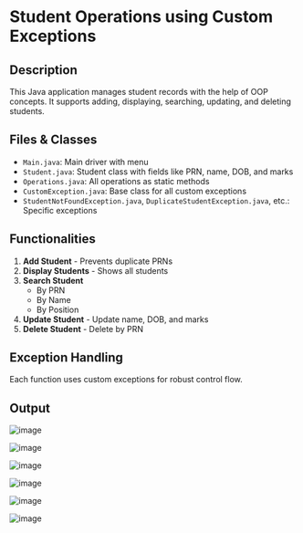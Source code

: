 # Student Operations using Custom Exceptions

## Description
This Java application manages student records with the help of OOP concepts. It supports adding, displaying, searching, updating, and deleting students.

## Files & Classes
- `Main.java`: Main driver with menu
- `Student.java`: Student class with fields like PRN, name, DOB, and marks
- `Operations.java`: All operations as static methods
- `CustomException.java`: Base class for all custom exceptions
- `StudentNotFoundException.java`, `DuplicateStudentException.java`, etc.: Specific exceptions

## Functionalities
1. **Add Student** - Prevents duplicate PRNs
2. **Display Students** - Shows all students
3. **Search Student**
   - By PRN
   - By Name
   - By Position
4. **Update Student** - Update name, DOB, and marks
5. **Delete Student** - Delete by PRN

## Exception Handling
Each function uses custom exceptions for robust control flow.


## Output

![image](https://github.com/user-attachments/assets/12f96204-76f0-4b3b-84e8-ae391404c5c1)

![image](https://github.com/user-attachments/assets/43882d1d-11d5-42d9-bd8b-710037613073)

![image](https://github.com/user-attachments/assets/3b85040b-e1cf-4877-bf4b-5f85d309140e)

![image](https://github.com/user-attachments/assets/b6d7d6d5-437d-4cbb-877f-376e8a0f6396)

![image](https://github.com/user-attachments/assets/78b18875-92d7-44aa-bfa5-61ecdd3e97ab)

![image](https://github.com/user-attachments/assets/427a247e-7c87-4890-ba80-09ede3a91093)
